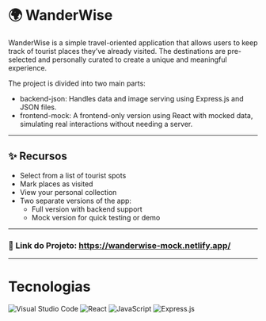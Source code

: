 # 🌍 WanderWise

WanderWise is a simple travel-oriented application that allows users to keep track of tourist places they’ve already visited. The destinations are pre-selected and personally curated to create a unique and meaningful experience.

The project is divided into two main parts:

<ul>
  <li>backend-json: Handles data and image serving using Express.js and JSON files.</li>
  <li>frontend-mock: A frontend-only version using React with mocked data, simulating real interactions without needing a server.</li>
</ul>

<hr>

## ✨ Recursos

- Select from a list of tourist spots
- Mark places as visited
- View your personal collection
- Two separate versions of the app:
  - Full version with backend support
  - Mock version for quick testing or demo

<hr>

### 🚀 Link do Projeto: https://wanderwise-mock.netlify.app/

<hr>

# Tecnologias

![Visual Studio Code](https://img.shields.io/badge/Visual%20Studio%20Code-0078d7.svg?style=for-the-badge&logo=visual-studio-code&logoColor=white)
![React](https://img.shields.io/badge/react-%2320232a.svg?style=for-the-badge&logo=react&logoColor=%2361DAFB)
![JavaScript](https://img.shields.io/badge/javascript-%23323330.svg?style=for-the-badge&logo=javascript&logoColor=%23F7DF1E)
![Express.js](https://img.shields.io/badge/express.js-%23404d59.svg?style=for-the-badge&logo=express&logoColor=%2361DAFB)
